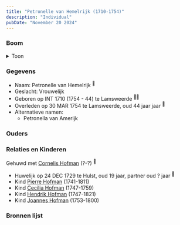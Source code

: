 ```yaml
---
title: "Petronelle van Hemelrijk (1710-1754)"
description: "Individual"
pubDate: "November 20 2024"
---
```


### Boom
<details><summary>Toon</summary>

![test](https://www.plantuml.com/plantuml/svg/bPJVRzem4CVVyrUSoiF60r9-AWKXA30OhROATTtJD24dkO8NnqQsEuGg_lST8Sfec5Rw5llylVlaUsVV6CkqVIw4Ot8kDqop0XAMvYkjdcKsKK9fi9f9Go6Krbdp327bEXLu_CPYOtTGO96WDiSjOr6ZihiDEYTPKy6CWHS70CPAPwWVrppD9HhJxnUCoy400cVlE1zWKPOoZdEKN2tGQYLH28JVJC8S2nIQ_yglW1cuTLqtSg7EqPgDfy4qe48lJnn5jeT-Bs79RfaeQmNs1d1x_mXUxBdmqOkZ43eGXctumWgpHIIk4vt9duLOCfajKwsCIGZ2K8B0XQ-Z1oZL9xfz3JnHcd2vWRbwAfYiESCkG6iQpABP-3zyG_B76FfbzJRA48PKjohRxsqnoxXSKS0FuTDqGen-jom_e_9U32t1Lskx8o_LbX1gwOAZrjZaZQ9BU8z-XXxvUUrvv6VijYcJj2YvCHVuwVam-luPIlM9heQROCe5PsTq8LpSxJ0kkzqbEizlasblGla1Z1Pbaxklcrn1pL5cckTdKF4xB3j0NVkbPU7xBEl2j-a2Il6_7BjJJDB1i_bpBuUBWWESwnxkHzo61uK2qLxGp1ZkHlTGIb-XLHUrqwbcqQbknD-DQaOxrUmrrc5ZtJWVkaurifqVz0fbA7_MmcfQce4Z0dMi4Q1KpWsrbrx5Fm00)
</details>

### Gegevens
- Naam: Petronelle van Hemelrijk <sup><a href="../s00068/" style="text-decoration:none" title="Overlijden Jean Hofman 17-1-1800">:link:</a></sup>
- Geslacht: Vrouwelijk
- Geboren op INT 1710 (1754 - 44) te Lamsweerde <sup><a href="../s00070/" style="text-decoration:none" title="Huwelijk Kornelis Hofman en Pieternella van Amerijk 24-12-1729">:link:</a><a href="../s00071/" style="text-decoration:none" title="Begravene Petronilla van Haemerijck 30-03-1754">:link:</a></sup>
- Overleden op 30 MAR 1754 te Lamsweerde, oud 44 jaar jaar <sup><a href="../s00071/" style="text-decoration:none" title="Begravene Petronilla van Haemerijck 30-03-1754">:link:</a></sup>
- Alternatieve namen:
  - Petronella van Amerijk 

### Ouders

### Relaties en Kinderen

Gehuwd met [Cornelis Hofman](../i00049/) (?-?) <sup><a href="../s00070/" style="text-decoration:none" title="Huwelijk Kornelis Hofman en Pieternella van Amerijk 24-12-1729">:link:</a></sup>
- Huwelijk op 24 DEC 1729 te Hulst, oud 19 jaar, partner oud ? jaar <sup><a href="../s00070/" style="text-decoration:none" title="Huwelijk Kornelis Hofman en Pieternella van Amerijk 24-12-1729">:link:</a></sup>
- Kind [Pierre Hofman](../i00055/) (1741-1811)
- Kind [Cecilia Hofman](../i00054/) (1747-1759)
- Kind [Hendrik Hofman](../i00057/) (1747-1821)
- Kind [Joannes Hofman](../i00040/) (1753-1800)

### Bronnen lijst